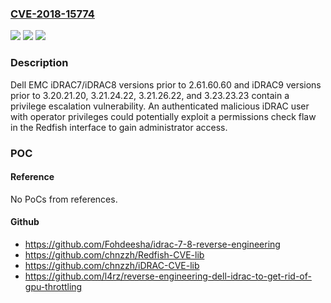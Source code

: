 ### [CVE-2018-15774](https://cve.mitre.org/cgi-bin/cvename.cgi?name=CVE-2018-15774)
![](https://img.shields.io/static/v1?label=Product&message=iDRAC%20&color=blue)
![](https://img.shields.io/static/v1?label=Version&message=iDRAC72.61.60.60%20&color=brighgreen)
![](https://img.shields.io/static/v1?label=Vulnerability&message=Privilege%20escalation%20vulnerability.%20&color=brighgreen)

### Description

Dell EMC iDRAC7/iDRAC8 versions prior to 2.61.60.60 and iDRAC9 versions prior to 3.20.21.20, 3.21.24.22, 3.21.26.22, and 3.23.23.23 contain a privilege escalation vulnerability. An authenticated malicious iDRAC user with operator privileges could potentially exploit a permissions check flaw in the Redfish interface to gain administrator access.

### POC

#### Reference
No PoCs from references.

#### Github
- https://github.com/Fohdeesha/idrac-7-8-reverse-engineering
- https://github.com/chnzzh/Redfish-CVE-lib
- https://github.com/chnzzh/iDRAC-CVE-lib
- https://github.com/l4rz/reverse-engineering-dell-idrac-to-get-rid-of-gpu-throttling

